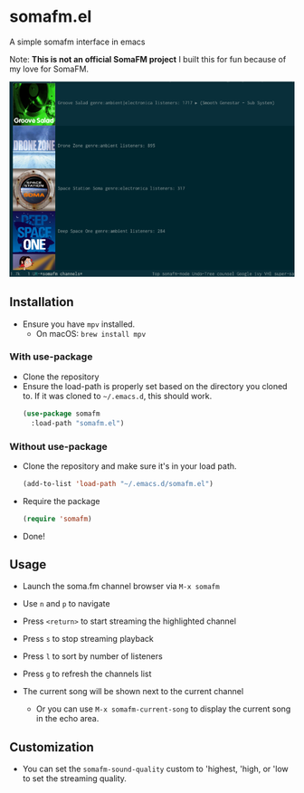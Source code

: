 # somafm.el
A simple somafm interface in emacs

Note: **This is not an official SomaFM project**
I built this for fun because of my love for SomaFM.

![somafm.el screenshot](/screenshot.png "somafm.el screenshot")

## Installation
- Ensure you have `mpv` installed. 
  - On macOS: `brew install mpv`

### With use-package
- Clone the repository
- Ensure the load-path is properly set based on the directory you cloned to.
  If it was cloned to `~/.emacs.d`, this should work.
  ```lisp
  (use-package somafm
    :load-path "somafm.el")
  ```
### Without use-package
- Clone the repository and make sure it's in your load path.
  ```lisp
  (add-to-list 'load-path "~/.emacs.d/somafm.el")
  ```
- Require the package
  ```lisp
  (require 'somafm)
  ```
- Done!

## Usage
- Launch the soma.fm channel browser via `M-x somafm`
- Use `n` and `p` to navigate
- Press `<return>` to start streaming the highlighted channel
- Press `s` to stop streaming playback
- Press `l` to sort by number of listeners
- Press `g` to refresh the channels list

- The current song will be shown next to the current channel
  - Or you can use `M-x somafm-current-song` to display the current song in the echo area.
  
## Customization

- You can set the `somafm-sound-quality` custom to 'highest, 'high, or 'low to set the streaming quality.
